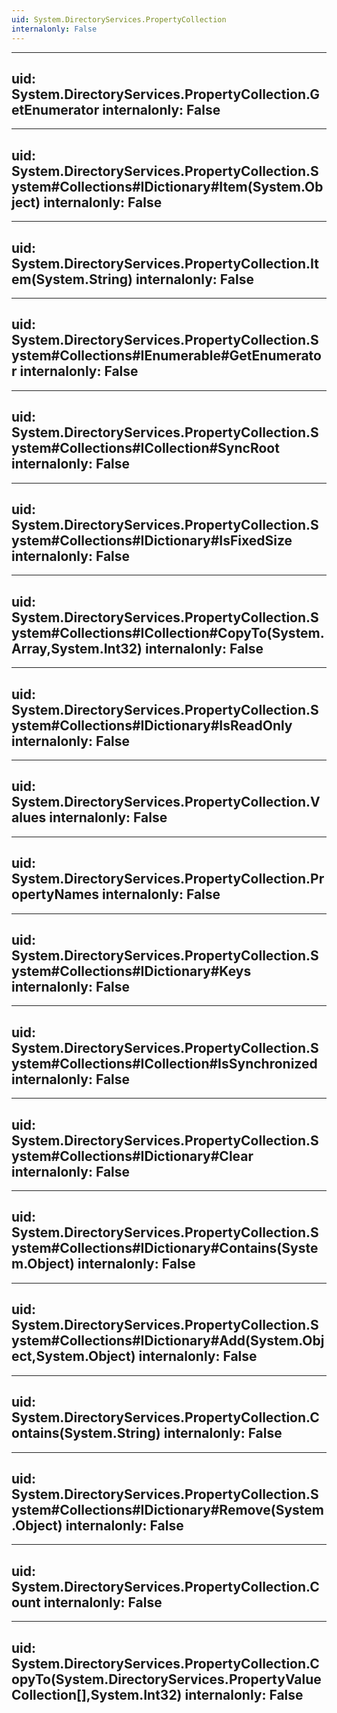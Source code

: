 ```yaml
---
uid: System.DirectoryServices.PropertyCollection
internalonly: False
---
```


---
uid: System.DirectoryServices.PropertyCollection.GetEnumerator
internalonly: False
---

---
uid: System.DirectoryServices.PropertyCollection.System#Collections#IDictionary#Item(System.Object)
internalonly: False
---

---
uid: System.DirectoryServices.PropertyCollection.Item(System.String)
internalonly: False
---

---
uid: System.DirectoryServices.PropertyCollection.System#Collections#IEnumerable#GetEnumerator
internalonly: False
---

---
uid: System.DirectoryServices.PropertyCollection.System#Collections#ICollection#SyncRoot
internalonly: False
---

---
uid: System.DirectoryServices.PropertyCollection.System#Collections#IDictionary#IsFixedSize
internalonly: False
---

---
uid: System.DirectoryServices.PropertyCollection.System#Collections#ICollection#CopyTo(System.Array,System.Int32)
internalonly: False
---

---
uid: System.DirectoryServices.PropertyCollection.System#Collections#IDictionary#IsReadOnly
internalonly: False
---

---
uid: System.DirectoryServices.PropertyCollection.Values
internalonly: False
---

---
uid: System.DirectoryServices.PropertyCollection.PropertyNames
internalonly: False
---

---
uid: System.DirectoryServices.PropertyCollection.System#Collections#IDictionary#Keys
internalonly: False
---

---
uid: System.DirectoryServices.PropertyCollection.System#Collections#ICollection#IsSynchronized
internalonly: False
---

---
uid: System.DirectoryServices.PropertyCollection.System#Collections#IDictionary#Clear
internalonly: False
---

---
uid: System.DirectoryServices.PropertyCollection.System#Collections#IDictionary#Contains(System.Object)
internalonly: False
---

---
uid: System.DirectoryServices.PropertyCollection.System#Collections#IDictionary#Add(System.Object,System.Object)
internalonly: False
---

---
uid: System.DirectoryServices.PropertyCollection.Contains(System.String)
internalonly: False
---

---
uid: System.DirectoryServices.PropertyCollection.System#Collections#IDictionary#Remove(System.Object)
internalonly: False
---

---
uid: System.DirectoryServices.PropertyCollection.Count
internalonly: False
---

---
uid: System.DirectoryServices.PropertyCollection.CopyTo(System.DirectoryServices.PropertyValueCollection[],System.Int32)
internalonly: False
---
